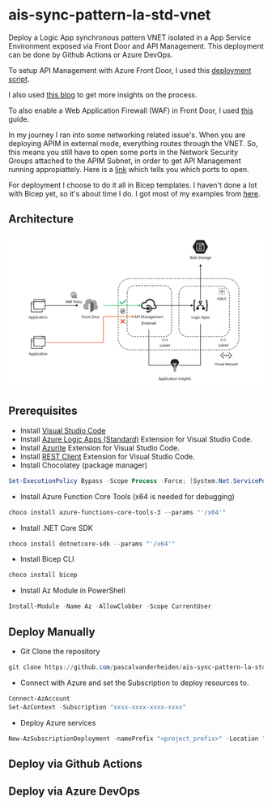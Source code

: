 # ais-sync-pattern-la-std-vnet

Deploy a Logic App synchronous pattern VNET isolated in a App Service Environment exposed via Front Door and API Management. This deployment can be done by Github Actions or Azure DevOps.

To setup API Management with Azure Front Door, I used this [deployment script](https://github.com/Azure/azure-quickstart-templates/tree/master/quickstarts/microsoft.network/front-door-api-management).

I also used [this blog](https://techcommunity.microsoft.com/t5/azure-paas-blog/integrate-azure-front-door-with-azure-api-management/ba-p/2654925) to get more insights on the process.

To also enable a Web Application Firewall (WAF) in Front Door, I used [this](https://docs.microsoft.com/en-us/azure/web-application-firewall/afds/waf-front-door-create-portal) guide.

In my journey I ran into some networking related issue's. When you are deploying APIM in external mode, everything routes through the VNET. So, this means you still have to open some ports in the Network Security Groups attached to the APIM Subnet, in order to get API Management running appropiattely. Here is a [link](https://docs.microsoft.com/en-us/azure/api-management/api-management-using-with-vnet?tabs=stv2#control-plane-ip-addresses) which tells you which ports to open.

For deployment I choose to do it all in Bicep templates. I haven't done a lot with Bicep yet, so it's about time I do. I got most of my examples from [here](https://github.com/Azure/bicep/tree/main/docs/examples). 

## Architecture

![ais-dapr-apim](docs/images/arch.png)

## Prerequisites

* Install [Visual Studio Code](https://code.visualstudio.com/download)
* Install [Azure Logic Apps (Standard)](https://marketplace.visualstudio.com/items?itemName=ms-azuretools.vscode-azurelogicapps) Extension for Visual Studio Code.
* Install [Azurite](https://marketplace.visualstudio.com/items?itemName=Azurite.azurite) Extension for Visual Studio Code.
* Install [REST Client](https://marketplace.visualstudio.com/items?itemName=humao.rest-client) Extension for Visual Studio Code.
* Install Chocolatey (package manager)

```ps1
Set-ExecutionPolicy Bypass -Scope Process -Force; [System.Net.ServicePointManager]::SecurityProtocol = [System.Net.ServicePointManager]::SecurityProtocol -bor 3072; iex ((New-Object System.Net.WebClient).DownloadString('https://community.chocolatey.org/install.ps1'))
```

* Install Azure Function Core Tools (x64 is needed for debugging)

```ps1
choco install azure-functions-core-tools-3 --params "'/x64'"
```

* Install .NET Core SDK

```ps1
choco install dotnetcore-sdk --params "'/x64'"
```

* Install Bicep CLI

```ps1
choco install bicep
```

* Install Az Module in PowerShell

```ps1
Install-Module -Name Az -AllowClobber -Scope CurrentUser
```

## Deploy Manually

* Git Clone the repository

```ps1
git clone https://github.com/pascalvanderheiden/ais-sync-pattern-la-std-vnet.git
```

* Connect with Azure and set the Subscription to deploy resources to.

```ps1
Connect-AzAccount
Set-AzContext -Subscription "xxxx-xxxx-xxxx-xxxx"
```

* Deploy Azure services

```ps1
New-AzSubscriptionDeployment -namePrefix "<project_prefix>" -Location "West Europe" -TemplateFile "<path-to-bicep>"
```

## Deploy via Github Actions

## Deploy via Azure DevOps
